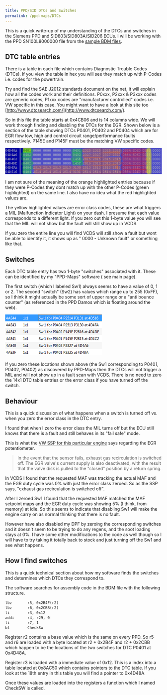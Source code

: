 ```yaml
---
title: PPD/SID DTCs and Switches
permalink: /ppd-maps/DTCs
---
```


This is a quick write-up of my understanding of the DTCs and switches in the Siemens PPD and SID803/SID803A/SID206 ECUs.
I will be working with the PPD SN100L8000000 file from the
[sample BDM files](https://github.com/jazdw/jazdw.github.io/releases/download/v1.0.0/BDM-Samples.7z).

## DTC table entries

There is a table in each file which contains Diagnostic Trouble Codes (DTCs). If you view the table in hex you will see
they match up with P-Codes i.e. codes for the powertrain.

Try and find the SAE J2012 standards document on the net, it will explain how all the codes work and their definitions.
P0xxx, P2xxx & P3xxx codes are generic codes, P1xxx codes are "manufacturer controlled" codes i.e. VW specific in this
case. You might want to have a look at this site too [http://www.dtcsearch.com/](http://www.dtcsearch.com/).

So in this file the table starts at 0x4CB06 and is 14 columns wide. We will work through finding and disabling the DTCs
for the EGR. Shown below is a section of the table showing DTCs P0401, P0402 and P0404 which are for EGR flow low, high
and control circuit range/performance faults respectively. P145E and P145F must be the matching VW specific codes.

![DTC entries](images/DTCEntry.png)

I am not sure of the meaning of the orange highlighted entries because if they were P-Codes they dont match up with the
other P-Codes (green highlighted) on the same line. I also have no idea what the red highlighted values are.

The yellow highlighted values are error class codes, these are what triggers a MIL (Malfunction Indicator Light) on your
dash. I presume that each value corresponds to a different light. If you zero out this 1-byte value you will see that
the MIL will not show but the fault will still show up in VCDS.

If you zero the entire line you will find VCDS will still show a fault but wont be able to identify it, it shows up as "
0000 - Unknown fault" or something like that.

## Switches

Each DTC table entry has two 1-byte "switches" associated with it. These can be identified by my "PPD-Maps" software (
see main page).

The first switch (which I labeled Sw1) always seems to have a value of 0, 1 or 2. The second "switch" (Sw2) has values
which range up to 255 (0xFF), so I think it might actually be some sort of upper range or a "anti bounce counter" (as
referenced in the PPD Damos which is floating around the web).


![Switches](images/Switches.png)

If you zero these locations shown above (the Sw1 corresponding to P0401, P0402, P0402) as discovered by PPD-Maps then
the DTCs will not trigger a MIL and will not show up in a fault scan with VCDS. There is no need to zero the 14x1 DTC
table entries or the error class if you have turned off the switch.

## Behaviour

This is a quick discussion of what happens when a switch is turned off vs. when you zero the error class in the DTC
entry.

I found that when I zero the error class the MIL turns off but the ECU still knows that there is a fault and still
behaves in its "fail safe" mode.

This is what the
[VW SSP for this particular engine](https://github.com/jazdw/jazdw.github.io/releases/download/v1.0.0/SSP_368_The_2_0l_-_125_kW-TDI_Engine_with_4-valve_technology.pdf)
says regarding the EGR potentiometer.

> In the event that the sensor fails, exhaust gas recirculation is switched off. The EGR valve's current supply is also
> deactivated, with the result that the valve disk is pulled to the "closed" position by a return spring.

In VCDS I found that the requested MAF was tracking the actual MAF and the EGR duty cycle was 0% with just the error
class zeroed. So as the SSP says, "exhaust gas recirculation is switched off".

After I zeroed Sw1 I found that the requested MAF matched the MAF setpoint maps and the EGR duty cycle was showing 5% (I
think, from memory) at idle. So this seems to indicate that disabling Sw1 will make the engine carry on as normal
thinking that there is no fault.

However have also disabled my DPF by zeroing the corresponding switches and it doesn't seem to be trying to do any
regens, and the soot loading stays at 0%. I have some other modifications to the code as well though so I will have to
try taking it totally back to stock and just turning off the Sw1 and see what happens.

## How I find switches

This is a quick technical section about how my software finds the switches and determines which DTCs they correspond to.

The software searches for assembly code in the BDM file with the following structure.

```
lbz       r5, 0x2B4F(r2)
lbz       r6, 0x2CBB(r2)
li        r3, 0x12
addi      r4, r29, 0
li        r7, 1
bl        CheckSw
```

Register r2 contains a base value which is the same on every PPD. So r5 and r6 are loaded with a byte located at r2 +
0x2B4F and r2 + 0x2CBB which happen to be the locations of the two switches for DTC P0401 at 0x4D48A.

Register r3 is loaded with a immediate value of 0x12. This is a index into a table located at 0x8AC50 which contains
pointers to the DTC table. If you look at the 18th entry in this table you will find a pointer to 0x4D48A.

Once these values are loaded into the registers a function which I named CheckSW is called.

